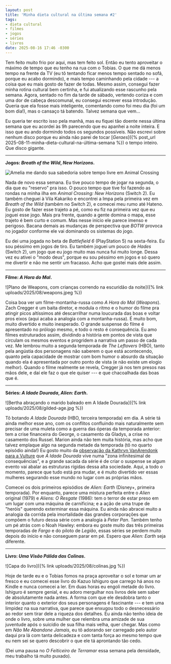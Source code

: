 ```yaml
---
layout: post
title: 'Minha dieta cultural na última semana #2'
tags:
- dieta cultural
- filmes
- jogos
- séries
- livros
date: 2025-08-16 17:46 -0300
---
```

Tem feito muito frio por aqui, mas tem feito sol. Então eu tento aproveitar o máximo de tempo que eu tenho na rua com o Tobias. O que me dá menos tempo na frente da TV (eu tô tentando ficar menos tempo sentado no sofá, porque eu acabo dormindo), e mais tempo caminhando pela cidade --- a coisa que eu mais gosto de fazer de todas. Mesmo assim, consegui fazer minha rotina cultural bem certinha, e fui atualizando esse rascunho pela semana. Agora, sentado no fim da tarde de sábado, vertendo coriza e com uma dor de cabeça descomunal, eu consegui escrever essa introdução. Queria que ela fosse mais inteligente, comentando como foi meu dia (foi um bom dia!), mas o cansaço tá batendo. Talvez semana que vem...

Eu queria ter escrito isso pela manhã, mas eu fiquei tão doente nessa última semana que eu acordei às 9h parecendo que eu apanhei a noite inteira. E isso que eu ando dormindo todos os segundos possíveis. Não escrevi sobre nenhum disco porque eu ainda não parei de tocar [_Geraes_]({% post_url 2025-08-11-minha-dieta-cultural-na-última-semana %}) o tempo inteiro. Que disco gigante.

***

**Jogos: _Breath of the Wild_, _New Horizons_.**

![Amelia me dando sua sabedoria sobre tempo livre em Animal Crossing](https://paomortadela.com.br/uploads/2020/10/13/2020092108363800-02CB906EA538A35643C1E1484C4B947D.jpg)

Nada de novo essa semana. Eu tive pouco tempo de jogar na segunda, o dia que eu "reservo" pra isso. O pouco tempo que tive foi fazendo as rondas na minha ilha em _Animal Crossing: New Horizons_ (Switch 2). Eu também cheguei à Vila Kakariko e encontrei a Impa pela primeira vez em _Breath of the Wild_ (também no Switch 2), e comecei meu rumo até Hateno. Eu gosto de fazer esse trajeto a pé, como eu fiz na primeira vez que eu joguei esse jogo. Mais pra frente, quando a gente domina o mapa, esse trajeto é bem curto e comum. Mas nesse início ele parece imenso e perigoso. Bacana demais as mudanças de perspectiva que _BOTW_ provoca no jogador conforme ele vai dominando os sistemas do jogo.

Eu dei uma jogada no beta de _Battlefield 6_ (PlayStation 5) na sexta-feira. Eu sou péssimo em jogos de tiro. Eu também joguei um pouco de _Hades_ (Switch 2), um jogo que eu jogo muito mas nunca fui muito longe. Dessa vez eu ativei o "modo deus", porque eu sou péssimo em jogos e só quero me divertir e não me sentir um fracasso. Acho que gostei mais dele assim.

***

**Filme: _A Hora do Mal_.**

![Plano de Weapons, com crianças correndo na escuridão da noite]({% link uploads/2025/08/weapons.jpeg %})

Coisa boa ver um filme-montanha-russa como _A Hora do Mal_ (_Weapons_). Zach Cregger é um baita diretor, e modula o ritmo e o humor do filme pra atingir picos altíssimos até descarrilhar numa loucurada das boas e voltar pros eixos (aqui acaba a analogia com a montanha-russa). É muito bom, muito divertido e muito inesperado. O grande suspense do filme é apresentado no prólogo mesmo, e todo o resto é consequência. Eu amo filmes estruturados assim, dividindo a história em pontos de vista que circulam os mesmos eventos e progridem a narrativa um passo de cada vez. Me lembrou muito a segunda temporada de _The Leftovers_ (HBO), tanto pela angústia dos personagens não saberem o que está acontecendo, quanto pela capacidade de mostrar com bom humor o absurdo da situação quando ela é apresentada por outro ponto de vista (e não existe um elogio melhor). Quando o filme realmente se revela, Cregger já nos tem presos nas mãos dele, e daí ele faz o que ele quiser --- e que chacoalhada das boas que é.

***

**Séries: _A Idade Dourada_, _Alien: Earth_.**

![Bertha abraçando o marido baleado em A Idade Dourada]({% link uploads/2025/08/gilded-age.jpg %})

Tô botando _A Idade Dourada_ (HBO, terceira temporada) em dia. A série tá ainda melhor esse ano, com os conflitos confluindo mais naturalmente sem precisar de uma muleta como a guerra das óperas da temporada anterior: tem a crise financeira do George, o casamento da Gladys, a crise no casamento dos Russel. Marion ainda não tem muita história, mas acho que talvez emplaque algo na segunda metade da temporada (tô no quarto episódio ainda!) Eu gosto muito da [observação da Kathryn VanArendonk para a Vulture](https://www.vulture.com/article/the-gilded-age-season-3-review-wedding.html) que _A Idade Dourada_ vive numa "zona infinitesimal de consequências", e a grande sacada da série é de criar o suspense se algum evento vai abalar as estruturas rígidas dessa alta sociedade. Aqui, a todo o momento, parece que tudo está pra mudar, e é muito divertido ver essas mulheres segurando esse mundo no lugar com as próprias mãos.

Comecei os dois primeiros episódios de _Alien: Earth_ (Disney+, primeira temporada). Por enquanto, parece uma mistura perfeita entre o _Alien_ original (1979) e _Aliens: O Resgate_ (1986): tem o terror de estar preso em um lugar com uma máquina de carnificina; e a ação de uma trupe de "heróis" querendo exterminar essa máquina. Eu ainda não abracei muito a analogia da corrida pela imortalidade das grandes corporações que compõem o futuro dessa série com a analogia à _Peter Pan_. Também tenho um pé atrás com o Noah Hawley: embora eu goste muito das três primeiras temporadas de _Fargo_ e do piloto de _Legião_, essas séries se perdem muito depois do início e não conseguem parar em pé. Espero que _Alien: Earth_ seja diferente.

***

**Livro: _Uma Visão Pálida das Colinas_.**

![Capa do livro]({% link uploads/2025/08/colinas.jpg %})

Hoje de tarde eu e o Tobias fomos na praça aproveitar o sol e tomar um ar fresco e eu comecei esse livro do Kazuo Ishiguro que carrego há anos no Kindle e nunca comecei a ler. Em duas horas eu engoli metade do livro. Ishiguro é sempre genial, e eu adoro mergulhar nos livros dele sem saber de absolutamente nada antes. A forma com que ele desdobra tanto o interior quanto o exterior dos seus personagens é fascinante --- e tem uma limpidez na sua narrativa, que parece que enxugou todo o desnecessário ao redor sem tirar dele a riqueza dos detalhes. Eu ainda não tenho ideia de onde o livro, sobre uma mulher que relembra uma amizade de sua juventude após o suicídio de sua filha mais velha, quer chegar. Mas como em _Não Me Abandone Jamais_, eu tô adorando ser carregado pelo autor daqui pra lá com tanta delicadeza e com tanta força ao mesmo tempo que eu nem sei se quero descobrir o que ele tá aprontando tão cedo.

(Dei uma pausa no _O Feiticeiro de Terramar_ essa semana pela densidade, meu trabalho tá muito puxado).

